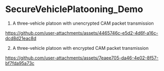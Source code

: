 # SecureVehiclePlatooning_Demo
1. A three-vehicle platoon with unencrypted CAM packet transmission 

https://github.com/user-attachments/assets/4465746c-e5d2-4d6f-a16c-dcd8d21eac8d

2. A three-vehicle platoon with encrypted CAM packet transmission

https://github.com/user-attachments/assets/7eaee705-da46-4e02-8f57-bf7fda95a73c

